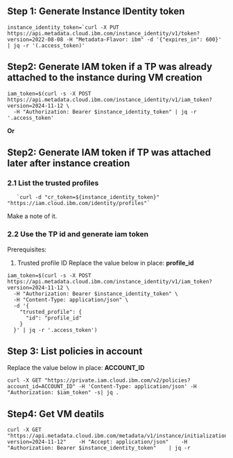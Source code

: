 ## Step 1: Generate Instance IDentity token
```
instance_identity_token=`curl -X PUT https://api.metadata.cloud.ibm.com/instance_identity/v1/token?version=2022-08-08 -H "Metadata-Flavor: ibm" -d '{"expires_in": 600}' | jq -r '(.access_token)'
```

## Step2: Generate IAM token if a TP was already attached to the instance during VM creation
```
iam_token=$(curl -s -X POST https://api.metadata.cloud.ibm.com/instance_identity/v1/iam_token?version=2024-11-12 \
  -H "Authorization: Bearer $instance_identity_token" | jq -r '.access_token'
```

**Or** 

## Step2: Generate IAM token if TP was attached later after instance creation

### 2.1 List the trusted profiles
       `curl -d "cr_token=${instance_identity_token}" "https://iam.cloud.ibm.com/identity/profiles"`

Make a note of it.

### 2.2 Use the TP id and generate iam token

Prerequisites: 
1. Trusted profile ID
Replace the value below in place:  **profile_id**

```
iam_token=$(curl -s -X POST https://api.metadata.cloud.ibm.com/instance_identity/v1/iam_token?version=2024-11-12 \
  -H "Authorization: Bearer $instance_identity_token" \
  -H "Content-Type: application/json" \
  -d '{
    "trusted_profile": {
      "id": "profile_id"
    }
  }' | jq -r '.access_token')
```

## Step 3: List policies in account

Replace the value below in place:  **ACCOUNT_ID**
```
curl -X GET "https://private.iam.cloud.ibm.com/v2/policies?account_id=ACCOUNT_ID" -H 'Content-Type: application/json' -H "Authorization: $iam_token" -s| jq .
```

## Step4: Get VM deatils
```
curl -X GET "https://api.metadata.cloud.ibm.com/metadata/v1/instance/initialization?version=2024-11-12"    -H "Accept: application/json"    -H "Authorization: Bearer $instance_identity_token"    | jq -r
```

